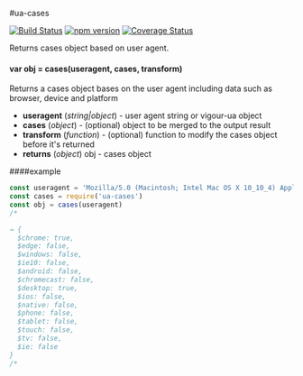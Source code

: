 #ua-cases
<!-- VDOC.badges travis; npm; coveralls -->
<!-- DON'T EDIT THIS SECTION (including comments), INSTEAD RE-RUN `vdoc` TO UPDATE -->
[![Build Status](https://travis-ci.org/vigour-io/ua-cases.svg?branch=master)](https://travis-ci.org/vigour-io/ua-cases)
[![npm version](https://badge.fury.io/js/ua-cases.svg)](https://badge.fury.io/js/ua-cases)
[![Coverage Status](https://coveralls.io/repos/github/vigour-io/ua-cases/badge.svg?branch=master)](https://coveralls.io/github/vigour-io/ua-cases?branch=master)

<!-- VDOC END -->
Returns cases object based on user agent.
<!-- VDOC.jsdoc cases -->
<!-- DON'T EDIT THIS SECTION (including comments), INSTEAD RE-RUN `vdoc` TO UPDATE -->
#### var obj = cases(useragent, cases, transform)

Returns a cases object bases on the user agent including data such as browser, device and platform
- **useragent** (*string|object*) - user agent string or vigour-ua object
- **cases** (*object*) - (optional) object to be merged to the output result
- **transform** (*function*) - (optional) function to modify the cases object before it's returned
- **returns** (*object*) obj - cases object

<!-- VDOC END -->
####example
```js
const useragent = 'Mozilla/5.0 (Macintosh; Intel Mac OS X 10_10_4) AppleWebKit/537.36 (KHTML, like Gecko) Chrome/46.0.2490.80 Safari/537.3'
const cases = require('ua-cases')
const obj = cases(useragent)
/*

→ {
  $chrome: true,
  $edge: false,
  $windows: false,
  $ie10: false,
  $android: false,
  $chromecast: false,
  $desktop: true,
  $ios: false,
  $native: false,
  $phone: false,
  $tablet: false,
  $touch: false,
  $tv: false,
  $ie: false
}
/*
```
